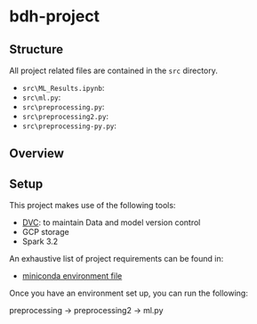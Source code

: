 # bdh-project

## Structure

All project related files are contained in the `src` directory.

- `src\ML_Results.ipynb`: 
- `src\ml.py`: 
- `src\preprocessing.py`: 
- `src\preprocessing2.py`: 
- `src\preprocessing-py.py`: 


## Overview


## Setup
This project makes use of the following tools:
- [DVC](https://dvc.org/doc/start): to maintain Data and model version control
- GCP storage
- Spark 3.2

An exhaustive list of project requirements can be found in:
- [miniconda environment file](environment.yml)

Once you have an environment set up, you can run the following:

preprocessing -> preprocessing2 -> ml.py
